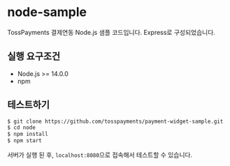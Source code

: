 # node-sample

TossPayments 결제연동 Node.js 샘플 코드입니다. Express로 구성되었습니다.

## 실행 요구조건

- Node.js >= 14.0.0
- npm

## 테스트하기

```sh
$ git clone https://github.com/tosspayments/payment-widget-sample.git
$ cd node
$ npm install
$ npm start
```

서버가 실행 된 후, `localhost:8080`으로 접속해서 테스트할 수 있습니다.

